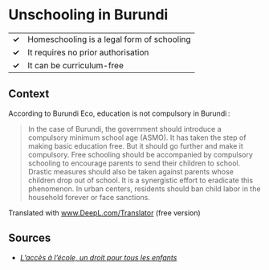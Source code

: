 # Unschooling in Burundi
| | |
|-|-|
| __✓__ | Homeschooling is a legal form of schooling |
| __✓__ | It requires no prior authorisation |
| __✓__ | It can be curriculum-free |

## Context

According to Burundi Eco, education is not compulsory in Burundi :

> In the case of Burundi, the government should introduce a compulsory minimum school age (ASMO). It has taken the step of making basic education free. But it should go further and make it compulsory. Free schooling should be accompanied by compulsory schooling to encourage parents to send their children to school. Drastic measures should also be taken against parents whose children drop out of school. It is a synergistic effort to eradicate this phenomenon. In urban centers, residents should ban child labor in the household forever or face sanctions.

Translated with www.DeepL.com/Translator (free version)

## Sources

* [_L’accès à l’école, un droit pour tous les enfants_](https://burundi-eco.com/acces-ecole-droit-pour-tous-enfants/#.ZFQMQS8Rpgg)
